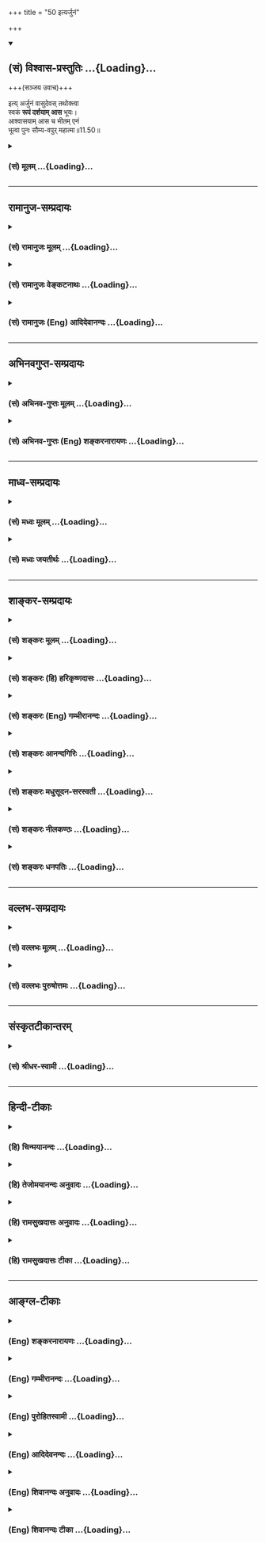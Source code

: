 +++
title = "50 इत्यर्जुनं"

+++
<div class="js_include" newlevelforh1="2" title="(सं) विश्वास-प्रस्तुतिः" unfilled url="/purANam_vaiShNavam/mahAbhAratam/06-bhIShma-parva/03-bhagavad-gItA-parva/saMskRtam/vishvAsa-prastutiH/11_vishva-rUpa-darshana/50_ityarjunaM.md">
<details open><summary><h2>(सं) विश्वास-प्रस्तुतिः ...{Loading}...</h2></summary>

+++(सञ्जय उवाच)+++

इत्य् अर्जुनं वासुदेवस् तथोक्त्वा  
स्वकं **रूपं दर्शयाम् आस** भूयः।  
आश्वासयाम् आस च भीतम् एनं  
भूत्वा पुनः सौम्य-वपुर् महात्मा॥11.50॥
</details>
</div>
<div class="js_include collapsed" newlevelforh1="3" title="(सं) मूलम्" unfilled url="/purANam_vaiShNavam/mahAbhAratam/06-bhIShma-parva/03-bhagavad-gItA-parva/saMskRtam/mUlam/11_vishva-rUpa-darshana/50_ityarjunaM.md">
<details><summary><h3>(सं) मूलम् ...{Loading}...</h3></summary>

सञ्जय उवाच  
इत्यर्जुनं वासुदेवस्तथोक्त्वा  
स्वकं रूपं दर्शयामास भूयः।  
आश्वासयामास च भीतमेनं  
भूत्वा पुनः सौम्यवपुर्महात्मा।।11.50।।
</details>
</div>


_________________
## रामानुज-सम्प्रदायः
<div class="js_include collapsed" newlevelforh1="3" title="(सं) रामानुजः मूलम्" unfilled url="/purANam_vaiShNavam/mahAbhAratam/06-bhIShma-parva/03-bhagavad-gItA-parva/saMskRtam/rAmAnujaH/mUlam/11_vishva-rUpa-darshana/50_ityarjunaM.md">
<details><summary><h3>(सं) रामानुजः मूलम् ...{Loading}...</h3></summary>

।।11.50।। संजय उवाच -- एवं पाण्डुतनयं भगवान् वसुदेवसूनुः **उक्त्वा भूयः**
स्वकीयम् एव चतुर्भुज**रूपं दर्शयामास;** अपरिचितस्वरूपदर्शनेन **भीतम् एनं
पुनः** अपि परिचित**सौम्यवपुः भूत्वा आश्वासयामास च; महात्मा**
सत्यसंकल्पः। अस्य सर्वेश्वरस्य परमपुरुषस्य परस्य ब्रह्मणो
जगदुपकृतिमर्त्यस्य वसुदेवसूनोः चतुर्भुजम् एव स्वकीयं रूपम् कंसाद्
भीतवसुदेवप्रार्थनेन आकंसवधात् पूर्वं भुजद्वयम् उपसंहृतं पश्चाद्
आविष्कृतं च।  
  
जातोऽसि देवदेवेश शङ्खचक्रगदाधर। दिव्यरूपमिदं देव प्रसादेनोपसंहर।। (वि॰
पु॰ 5।3।10)उपसंहर विश्वात्मन् रूपमेतच्चतुर्भुजम् (वि॰ पु॰ 5।3।13) इति हि
प्रार्थितम्।  
  
शिशुपालस्य अपि द्विषतःअनवरतभावनाविषयं चतुर्भुजम् एव वसुदेवसूनो
रूपम्उदारपीवर चतुर्बाहुं शङ्खचक्रगदाधरम्। (वि॰ पु॰ 4।15।10) इति अतः
पार्थेन अत्रतेनैव रूपेण चतुर्भुजेन (गीता 11।46) इति उच्यते।

</details>
</div>
<div class="js_include collapsed" newlevelforh1="3" title="(सं) रामानुजः वेङ्कटनाथः" unfilled url="/purANam_vaiShNavam/mahAbhAratam/06-bhIShma-parva/03-bhagavad-gItA-parva/saMskRtam/rAmAnujaH/venkaTanAthaH/11_vishva-rUpa-darshana/50_ityarjunaM.md">
<details><summary><h3>(सं) रामानुजः वेङ्कटनाथः ...{Loading}...</h3></summary>

  
  
।।11.50।। सहजप्रीतिद्योतनायाह -- एवं पाण्डुतनयं वसुदेवसूनुरिति। स्वकम्
इत्यत्र स्वपदं कृष्णावतारपरमित्यभिप्रेत्यस्वकीयमेव चतुर्भुजं
रूपमित्युक्तम्। भीतमेनम् इत्यत्र इदानीं प्रदर्शितचतुर्भुजरूपदर्शनेन
भीतत्वभ्रमव्युदासायाहअपरिचितस्वरूपदर्शनेनेति। कथमस्य इच्छामात्रेण
नानारूपपरिग्रहादिकं इत्यतस्तदुपपादकत्वेनोक्तंमहात्मा
इत्येतत्प्रकृतोपयोगितया व्याचष्टेसत्यसङ्कल्प इति।
अप्रतिहतसङ्कल्पत्वात्सर्वमुपपन्नमिति भावः। कृष्णस्य द्विभुजतया नन्दव्रजे
अवस्थानाच्चतुर्भुजं रूपं कथमेतस्य स्वकीयं इत्यतः सप्रमाणं तदुपपादयति
अस्य सर्वेश्वरस्येत्यादिना। सभाश्रयणीयतौपयिकपरत्वसौलभ्यव्यञ्जनायअस्य
सर्वेश्वरस्येत्यादिविशेषणानि। स्वकीयं रूपमिति कृष्णावतारस्य सहजं
रूपमित्यर्थः।  
  

</details>
</div>
<div class="js_include collapsed" newlevelforh1="3" title="(सं) रामानुजः (Eng) आदिदेवानन्दः" unfilled url="/purANam_vaiShNavam/mahAbhAratam/06-bhIShma-parva/03-bhagavad-gItA-parva/saMskRtam/rAmAnujaH/english/AdidevAnandaH/11_vishva-rUpa-darshana/50_ityarjunaM.md">
<details><summary><h3>(सं) रामानुजः (Eng) आदिदेवानन्दः ...{Loading}...</h3></summary>

11.50 Sanjaya said Having spoken thus to Arjuna, the Lord, the son of
Vasudeva, revealed His own four-armed form. And the Mahatman, i.e., one
whose resolves are always treu, reassured him who was terror-stricken on
seeing ann unfamiliar form, by resuming the familiar pleasant form.
Possession of His own four-armed form alone is proper to this Lord of
all, the Supreme Person, the Supreme Brahman, when he has assumed the
human form for blessing this world as the son of Vasudeva. But in answer
to the prayer of Vasudeva, who was terrified by Kamsa, the two extra
arms were withdrawn till the destruction of Kamsa. These became manifest
again. For He was prayed to thus: 'You are born, O Lord, O Lord of gods,
withdraw this form bearing conch, discus and mace out of grace ৷৷.
withdraw this form of four arms, O Self of all' (V. P., 5.3.10 and 13).
Even to Sisupala, who hated Him, this form of four arms of Sri Krsna was
the object of constant thought, as described in: 'Him who is of four
long and robust arms, bearing the conch, discus and the mace' (V. P.,
4.15.10). Hence Arjuna also exclaimed here; 'Assume again that
four-armed shape' (11.46).

</details>
</div>


_________________
## अभिनवगुप्त-सम्प्रदायः
<div class="js_include collapsed" newlevelforh1="3" title="(सं) अभिनव-गुप्तः मूलम्" unfilled url="/purANam_vaiShNavam/mahAbhAratam/06-bhIShma-parva/03-bhagavad-gItA-parva/saMskRtam/abhinava-guptaH/mUlam/11_vishva-rUpa-darshana/50_ityarjunaM.md">
<details><summary><h3>(सं) अभिनव-गुप्तः मूलम् ...{Loading}...</h3></summary>

।।11.50।। No commentary.

</details>
</div>
<div class="js_include collapsed" newlevelforh1="3" title="(सं) अभिनव-गुप्तः (Eng) शङ्करनारायणः" unfilled url="/purANam_vaiShNavam/mahAbhAratam/06-bhIShma-parva/03-bhagavad-gItA-parva/saMskRtam/abhinava-guptaH/english/shankaranArAyaNaH/11_vishva-rUpa-darshana/50_ityarjunaM.md">
<details><summary><h3>(सं) अभिनव-गुप्तः (Eng) शङ्करनारायणः ...{Loading}...</h3></summary>

11.51 Sri Abhinavagupta did not comment upon this sloka.

</details>
</div>


_________________
## माध्व-सम्प्रदायः
<div class="js_include collapsed" newlevelforh1="3" title="(सं) मध्वः मूलम्" unfilled url="/purANam_vaiShNavam/mahAbhAratam/06-bhIShma-parva/03-bhagavad-gItA-parva/saMskRtam/madhvaH/mUlam/11_vishva-rUpa-darshana/50_ityarjunaM.md">
<details><summary><h3>(सं) मध्वः मूलम् ...{Loading}...</h3></summary>

।।11.50।। स्वकं रूपं तु भ्रान्तिप्रतीत्या। अन्यथा तदपि स्वकमेव। प्रमाणानि
तूक्तानि पुरस्तात्।

</details>
</div>
<div class="js_include collapsed" newlevelforh1="3" title="(सं) मध्वः जयतीर्थः" unfilled url="/purANam_vaiShNavam/mahAbhAratam/06-bhIShma-parva/03-bhagavad-gItA-parva/saMskRtam/madhvaH/jayatIrthaH/11_vishva-rUpa-darshana/50_ityarjunaM.md">
<details><summary><h3>(सं) मध्वः जयतीर्थः ...{Loading}...</h3></summary>

।।11.50।। स्वकं रूपं दर्शयामासेति कृष्णरूपत्वस्य स्वकत्वविशेषणात्।
विश्वरूपं न स्वकमिति प्रतीतिः स्यादत आह -- **स्वकमि**ति। कृष्णः स्वकं
रूपं न विश्वरूपमिति भ्रान्तप्रतीत्यनुवादेनोच्यत इत्यर्थः। कुत एतत् इत्यत
आह -- **अन्यथे**ति। प्रमाणप्रतीत्येत्यर्थः। कानि तानि प्रमाणानि इत्यत आह
-- **प्रमाणानी**ति। द्वितीयान्ते।

</details>
</div>


_________________
## शाङ्कर-सम्प्रदायः
<div class="js_include collapsed" newlevelforh1="3" title="(सं) शङ्करः मूलम्" unfilled url="/purANam_vaiShNavam/mahAbhAratam/06-bhIShma-parva/03-bhagavad-gItA-parva/saMskRtam/shankaraH/mUlam/11_vishva-rUpa-darshana/50_ityarjunaM.md">
<details><summary><h3>(सं) शङ्करः मूलम् ...{Loading}...</h3></summary>

।।11.50।। --,**इति** एवम् **अर्जुनं वासुदेवः तथा**भूतं वचनम् **उक्त्वा;
स्वकं** वसुदेवस्य गृहे जातं **रूपं दर्शयामास** दर्शितवान् **भूयः** पुनः।
**आश्वासयामास च** आश्वासितवान् **भीतम् एनम्; भूत्वा पुनः सौम्यवपुः**
प्रसन्नदेहः **महात्मा**।।**अर्जुन उवाच --,**

</details>
</div>
<div class="js_include collapsed" newlevelforh1="3" title="(सं) शङ्करः (हि) हरिकृष्णदासः" unfilled url="/purANam_vaiShNavam/mahAbhAratam/06-bhIShma-parva/03-bhagavad-gItA-parva/saMskRtam/shankaraH/hindI/harikRShNadAsaH/11_vishva-rUpa-darshana/50_ityarjunaM.md">
<details><summary><h3>(सं) शङ्करः (हि) हरिकृष्णदासः ...{Loading}...</h3></summary>

।।11.50।। संजय बोला -- इस प्रकार भगवान् वासुदेवने पूर्वोक्त वचन कहकर
अर्जुनको अपनावसुदेवके घरमें प्रकट हुआ रूप दिखलाया। फिर सौम्यमूर्ति होकर
अर्थात् प्रसन्न देहसे युक्त होकर महात्मा कृष्णने इस भयभीत अर्जुनको
पुनःपुनः धैर्य दिया।  
  
,

</details>
</div>
<div class="js_include collapsed" newlevelforh1="3" title="(सं) शङ्करः (Eng) गम्भीरानन्दः" unfilled url="/purANam_vaiShNavam/mahAbhAratam/06-bhIShma-parva/03-bhagavad-gItA-parva/saMskRtam/shankaraH/english/gambhIrAnandaH/11_vishva-rUpa-darshana/50_ityarjunaM.md">
<details><summary><h3>(सं) शङ्करः (Eng) गम्भीरानन्दः ...{Loading}...</h3></summary>

11.50 Iti, thus; uktva, having spoken; arjunam, to Arjuna; tatha, in
that manner, the words as stated above; Vasudeva darsayamasa, showed;
svakam, His own; rupam, form, as was born in the house of Vasudeva;
bhuyah, again. And the mahatma, exalted One; asvasayamasa, reassured;
enam, this; bhitam, terrified one; bhutva, by becoming; punah, again;
saumya-vapuh, serene in form, graceful in body.

</details>
</div>
<div class="js_include collapsed" newlevelforh1="3" title="(सं) शङ्करः आनन्दगिरिः" unfilled url="/purANam_vaiShNavam/mahAbhAratam/06-bhIShma-parva/03-bhagavad-gItA-parva/saMskRtam/shankaraH/AnandagiriH/11_vishva-rUpa-darshana/50_ityarjunaM.md">
<details><summary><h3>(सं) शङ्करः आनन्दगिरिः ...{Loading}...</h3></summary>

।।11.50।। तदिदं वृत्तं राज्ञे सूतो निवेदितवानित्याह -- **संजय इति।**
तथाभूतं वचनं मया प्रसन्नेनेत्यादिचतुर्भुजं रूपं। किं तस्य रूपस्य
परिचितपूर्वस्य प्रदर्शनेन प्रसन्नदेहत्वेन चार्जुनं प्रत्याश्वासनं भगवतो
युक्तमित्यत्र हेतुमाह -- **महात्मेति।**

</details>
</div>
<div class="js_include collapsed" newlevelforh1="3" title="(सं) शङ्करः मधुसूदन-सरस्वती" unfilled url="/purANam_vaiShNavam/mahAbhAratam/06-bhIShma-parva/03-bhagavad-gItA-parva/saMskRtam/shankaraH/madhusUdana-sarasvatI/11_vishva-rUpa-darshana/50_ityarjunaM.md">
<details><summary><h3>(सं) शङ्करः मधुसूदन-सरस्वती ...{Loading}...</h3></summary>

।।11.50।। इतीति। वासुदेवोऽर्जुनमिति प्रागुक्तमुक्त्वा यथा पूर्वमासीत्तथा
स्वकं रूपं किरीटमकरकुण्डलगदाचक्रादियुक्तं चतुर्भुजं
श्रीवत्सकौस्तुभवनमालापीताम्बरादिशोभितं दर्शयामास भूयः पुनः आश्वासयामास च
भीतमेनमर्जुनं भूत्वा पुनः पूर्ववत्सौम्यवपुरनुग्रशरीरः महात्मा
परमकारुणिकः सर्वेश्वरः सर्वज्ञ इत्यादिकल्याणगुणाकरः।

</details>
</div>
<div class="js_include collapsed" newlevelforh1="3" title="(सं) शङ्करः नीलकण्ठः" unfilled url="/purANam_vaiShNavam/mahAbhAratam/06-bhIShma-parva/03-bhagavad-gItA-parva/saMskRtam/shankaraH/nIlakaNThaH/11_vishva-rUpa-darshana/50_ityarjunaM.md">
<details><summary><h3>(सं) शङ्करः नीलकण्ठः ...{Loading}...</h3></summary>

।।11.50।। संजय उवाच -- **इतीति।** वासुदेवोऽर्जुनं प्रति इति
पूर्वोक्तरीत्योक्त्वा यथा पूर्वमासीत्तथा स्वकं मानुषं रूपं भूयः
पुनर्दर्शयामास। यदर्जुनेन प्रार्थितं चतुर्भुजं धारणाविषयं रूपं तदपि
तिरोदधे इत्यर्थः। तथा महात्मा व्यापकोऽपि सन् सौम्यवपुरनुग्रदेहो भूत्वा
भीतमेनमाश्वासयामास च।

</details>
</div>
<div class="js_include collapsed" newlevelforh1="3" title="(सं) शङ्करः धनपतिः" unfilled url="/purANam_vaiShNavam/mahAbhAratam/06-bhIShma-parva/03-bhagavad-gItA-parva/saMskRtam/shankaraH/dhanapatiH/11_vishva-rUpa-darshana/50_ityarjunaM.md">
<details><summary><h3>(सं) शङ्करः धनपतिः ...{Loading}...</h3></summary>

।।11.50।। एतद्वृत्तान्तं धृतराष्ट्राय संजयो निवेदितवानित्याह -- संजय
उवाच। इत्येवमर्जुनं वासुदेवस्तथाभूतं वचनमुक्तवा। वासुदेव इत्यनेन
स्वकमित्यस्य वसुदेवगृहे जातं स्वकीयं रुपमित्यर्थ सूचयति। दर्शयामास
दर्शितवान् पुनःपुनराश्वसितवान्। ,च पुनः सौम्यवपुः प्रसन्नदेहो भूत्वा।
नन्वेवं क्षणिकचित्तेऽर्जुने क्षोभं कुतो न
कृतवानित्याशङ्कानिवृत्त्यर्थमाह। महात्मा कारुण्यादिगुणगणाकरस्तस्य भगवतो
युक्तमेव पूर्वपरिचितसौम्यवपुःप्रदर्शनेनार्जुनाश्वासनमिति भावः।

</details>
</div>


_________________
## वल्लभ-सम्प्रदायः
<div class="js_include collapsed" newlevelforh1="3" title="(सं) वल्लभः मूलम्" unfilled url="/purANam_vaiShNavam/mahAbhAratam/06-bhIShma-parva/03-bhagavad-gItA-parva/saMskRtam/vallabhaH/mUlam/11_vishva-rUpa-darshana/50_ityarjunaM.md">
<details><summary><h3>(सं) वल्लभः मूलम् ...{Loading}...</h3></summary>

।।11.50।। एवं सञ्जय उवाच -- इतीति। स्वकं पूर्वं प्रदर्शितरूपं चतुर्भुजं
दर्शयामास। तथापि सख्यसारथ्यादिकमनुचितं मत्वा रथादुत्तीर्य स्तोतुकामं
पार्थमवलोक्य पुनः सौम्यवपुर्द्विभुज एव लोके सम्मत -- (संभवत्) -- स्वरूप
एव भक्तप्रार्थनया भूत्वा पुरुषोत्तमोऽचिन्त्ययोगेश्वरो विभुर्महात्मा
भीतमेनं आश्वासयामास। अत्र सौम्यपदमेव सर्वापेक्षया भयाभावसूचकं
द्विभुजरूपं प्रत्याययति। अन्यथाभूयः पुनश्च इति पौनरुक्त्यं स्यात्। वदति
चाग्रेदृष्ट्वेदं मानुषं रूपं \[11।51\] इति।

</details>
</div>
<div class="js_include collapsed" newlevelforh1="3" title="(सं) वल्लभः पुरुषोत्तमः" unfilled url="/purANam_vaiShNavam/mahAbhAratam/06-bhIShma-parva/03-bhagavad-gItA-parva/saMskRtam/vallabhaH/puruShottamaH/11_vishva-rUpa-darshana/50_ityarjunaM.md">
<details><summary><h3>(सं) वल्लभः पुरुषोत्तमः ...{Loading}...</h3></summary>

  
  
।।11.50।। एवमुक्त्वा स्वरूपं दर्शयामासेति सञ्जय आह -- इतीति। अमुना
प्रकारेण वासुदेवो मोक्षदाता परमकृपालुः अर्जुनं तथा पूर्वप्रकारेणोक्त्वा
स्वकं स्वीयं पुरुषोत्तमरूपं भूयः पुनः दर्शयामास। एवं दर्शयित्वा
सौम्यवपुर्भूत्वा च पुनः पूर्वरूपदर्शनभीतं एनं अर्जुनं पुनराश्वासयामास।
नन्वेवं वारं वारं कथं कृतवान् इत्यत आह -- महात्मेति। महांश्चासौ आत्मा च
तेन कृपया तथा कृतवानिति भावः। यद्वा महतां भक्तानां आत्मा अतो
भक्तत्वात्तथा कृतवानित्यर्थः।  
  

</details>
</div>


_________________
## संस्कृतटीकान्तरम्
<div class="js_include collapsed" newlevelforh1="3" title="(सं) श्रीधर-स्वामी" unfilled url="/purANam_vaiShNavam/mahAbhAratam/06-bhIShma-parva/03-bhagavad-gItA-parva/saMskRtam/shrIdhara-svAmI/11_vishva-rUpa-darshana/50_ityarjunaM.md">
<details><summary><h3>(सं) श्रीधर-स्वामी ...{Loading}...</h3></summary>

।।11.50।। एवमुक्त्वा प्राक्तनमेव रूपं दर्शितवानिति संजय उवाच **--
इतीति।** श्रीवासुदेवोऽर्जुनमेवमुक्त्वा यथा पूर्वमासीत्तथैव
किरीटादियुक्तं चतुर्भुजं स्वीयं रूपं पुनर्दर्शयामास। एनमर्जुनं भीतमेव
प्रसन्नवपुर्भूत्वा पुनरप्याश्वासितवान्। महात्मा विश्वरूपः कृपालुरिति वा।

</details>
</div>


_________________
## हिन्दी-टीकाः
<div class="js_include collapsed" newlevelforh1="3" title="(हि) चिन्मयानन्दः" unfilled url="/purANam_vaiShNavam/mahAbhAratam/06-bhIShma-parva/03-bhagavad-gItA-parva/hindI/chinmayAnandaH/11_vishva-rUpa-darshana/50_ityarjunaM.md">
<details><summary><h3>(हि) चिन्मयानन्दः ...{Loading}...</h3></summary>

।।11.50।। यहाँ संजय अन्ध वृद्ध राजा से इस बात की पुष्टि करता है कि
भगवान् ने अपने दिये हुए वचन के अनुसार पुन सौम्य रूप को धारण किया।
वासुदेव शब्द से यह स्पष्ट करते हैं कि पूर्व का रूप कौन सा था वह रूप
जिसमें श्रीकृष्ण ने वसुदेव के घर जन्म लिया था। भगवान् ने पुन; अर्जुन के
परिचित मित्र और गोपियों के घनश्याम कृष्ण का सौम्य और प्रिय रूप धारण
किया। भयभीत अर्जुन को वे मधुर वचनों से आश्वस्त करते हैं। यहाँ फिर एक बार
हम संजय के शब्दों में उसकी व्याकुलता देखते हैं। वह चाहता है कि
धृतराष्ट्र यह देखें कि श्रीकृष्ण ही विश्वेश्वर हैं और वे पाण्डवों के साथ
हैं। किन्तु कैसे क्या कभी एक अन्धा व्यक्ति देख सकता हैफिर रणभूमि का
दृश्य है। संजय अर्जुन के शब्दों में सूचित करता है कि

</details>
</div>
<div class="js_include collapsed" newlevelforh1="3" title="(हि) तेजोमयानन्दः अनुवादः" unfilled url="/purANam_vaiShNavam/mahAbhAratam/06-bhIShma-parva/03-bhagavad-gItA-parva/hindI/tejomayAnandaH/anuvAdaH/11_vishva-rUpa-darshana/50_ityarjunaM.md">
<details><summary><h3>(हि) तेजोमयानन्दः अनुवादः ...{Loading}...</h3></summary>

।।11.50।। संजय ने कहा -- भगवान् वासुदेव ने अर्जुन से इस प्रकार कहकर,
पुन: अपने (पूर्व) रूप को दर्शाया, और फिर, सौम्यरूप महात्मा श्रीकृष्ण ने
इस भयभीत अर्जुन को आश्वस्त किया।।

</details>
</div>
<div class="js_include collapsed" newlevelforh1="3" title="(हि) रामसुखदासः अनुवादः" unfilled url="/purANam_vaiShNavam/mahAbhAratam/06-bhIShma-parva/03-bhagavad-gItA-parva/hindI/rAmasukhadAsaH/anuvAdaH/11_vishva-rUpa-darshana/50_ityarjunaM.md">
<details><summary><h3>(हि) रामसुखदासः अनुवादः ...{Loading}...</h3></summary>

।।11.50।। सञ्जय बोले -- वासुदेवभगवान् ने अर्जुनसे ऐसा कहकर फिर उसी
प्रकारसे अपना रूप (देवरूप) दिखाया और महात्मा श्रीकृष्णने पुनः सौम्यवपु
(द्विभुजरूप) होकर इस भयभीत अर्जुनको आश्वासन दिया।

</details>
</div>
<div class="js_include collapsed" newlevelforh1="3" title="(हि) रामसुखदासः टीका" unfilled url="/purANam_vaiShNavam/mahAbhAratam/06-bhIShma-parva/03-bhagavad-gItA-parva/hindI/rAmasukhadAsaH/TIkA/11_vishva-rUpa-darshana/50_ityarjunaM.md">
<details><summary><h3>(हि) रामसुखदासः टीका ...{Loading}...</h3></summary>

।।11.50।।***व्याख्या--*'इत्यर्जुनं वासुदेवस्तथोक्त्वा स्वकं रूपं
दर्शयामास भूयः'--**अर्जुनने जब भगवान्से चतुर्भुजरूप होनेके लिये
प्रार्थना की, तब भगवान्ने कहा कि मेरे इस विश्वरूपको देखकर तू व्यथित और
भयभीत मत हो। तू प्रसन्न मनवाला होकर मेरे इस रूपको देख (11। 49)। भगवान्के
इसी कथनको सञ्जयने यहाँ **'इत्यर्जुनं वासुदेवस्तथोक्त्वा'** पदोंसे कहा
है।

</details>
</div>


_________________
## आङ्ग्ल-टीकाः
<div class="js_include collapsed" newlevelforh1="3" title="(Eng) शङ्करनारायणः" unfilled url="/purANam_vaiShNavam/mahAbhAratam/06-bhIShma-parva/03-bhagavad-gItA-parva/english/shankaranArAyaNaH/11_vishva-rUpa-darshana/50_ityarjunaM.md">
<details><summary><h3>(Eng) शङ्करनारायणः ...{Loading}...</h3></summary>

11.50. Having said to Arjuna as above, Vasudeva revealed His own tiny
form; assuming His gentle body once again, the Mighty Soul (Krsna)
consoled the frightened Arjuna.

</details>
</div>
<div class="js_include collapsed" newlevelforh1="3" title="(Eng) गम्भीरानन्दः" unfilled url="/purANam_vaiShNavam/mahAbhAratam/06-bhIShma-parva/03-bhagavad-gItA-parva/english/gambhIrAnandaH/11_vishva-rUpa-darshana/50_ityarjunaM.md">
<details><summary><h3>(Eng) गम्भीरानन्दः ...{Loading}...</h3></summary>

11.50 Sanjaya said Thus, having spoken to Arjuna in that manner,
Vasudeva showed His own form again. And He, the exalted One, reassured
this terrified one by again becoming serene in form.

</details>
</div>
<div class="js_include collapsed" newlevelforh1="3" title="(Eng) पुरोहितस्वामी" unfilled url="/purANam_vaiShNavam/mahAbhAratam/06-bhIShma-parva/03-bhagavad-gItA-parva/english/purohitasvAmI/11_vishva-rUpa-darshana/50_ityarjunaM.md">
<details><summary><h3>(Eng) पुरोहितस्वामी ...{Loading}...</h3></summary>

11.50 Sanjaya continued: "Having thus spoken to Arjuna, Lord Shri
Krishna showed Himself again in His accustomed form; and the Mighty
Lord, in gentle tones, softly consoled him who lately trembled with
fear.

</details>
</div>
<div class="js_include collapsed" newlevelforh1="3" title="(Eng) आदिदेवनन्दः" unfilled url="/purANam_vaiShNavam/mahAbhAratam/06-bhIShma-parva/03-bhagavad-gItA-parva/english/AdidevanandaH/11_vishva-rUpa-darshana/50_ityarjunaM.md">
<details><summary><h3>(Eng) आदिदेवनन्दः ...{Loading}...</h3></summary>

11.50 Sanjaya said Having spoken thus to Arjuna, Sri Krsna revealed to
him once more His own form. The Mahatman, assuming again a benign form,
reassured him who had been struck with awe.

</details>
</div>
<div class="js_include collapsed" newlevelforh1="3" title="(Eng) शिवानन्दः अनुवादः" unfilled url="/purANam_vaiShNavam/mahAbhAratam/06-bhIShma-parva/03-bhagavad-gItA-parva/english/shivAnandaH/anuvAdaH/11_vishva-rUpa-darshana/50_ityarjunaM.md">
<details><summary><h3>(Eng) शिवानन्दः अनुवादः ...{Loading}...</h3></summary>

11.50 Sanjaya said Having thus spoken to Arjuna, Krishna again showed
His own form and the great Soul (Krishna), assuming His gentle form,
consoled him (Arjuna) who was terrified.

</details>
</div>
<div class="js_include collapsed" newlevelforh1="3" title="(Eng) शिवानन्दः टीका" unfilled url="/purANam_vaiShNavam/mahAbhAratam/06-bhIShma-parva/03-bhagavad-gItA-parva/english/shivAnandaH/TIkA/11_vishva-rUpa-darshana/50_ityarjunaM.md">
<details><summary><h3>(Eng) शिवानन्दः टीका ...{Loading}...</h3></summary>

11.50 इति thus; अर्जुनम् to Arjuna; वासुदेवः Vaasudeva; तथा so; उक्त्वा
having spoken; स्वकम् His own; रूपम् form; दर्शयामास showed; भूयः again;
आश्वासयामास consoled; च and; भीतम् who was terrified; एनम् him; भूत्वा
having become; पुनः again; सौम्यवपुः of gentle form; महात्मा the
greatsouled One.Commentary His own form His form as the son of Vasudeva.

</details>
</div>
